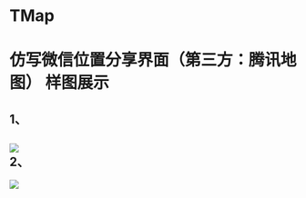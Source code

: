 # TMap
仿写微信位置分享界面（第三方：腾讯地图）
样图展示
=====
1、
---
![](https://github.com/YY-yunyang/TMap/raw/development/Picture/TMap1.gif)  
2、
---
![](https://github.com/YY-yunyang/TMap/raw/development/Picture/TMap2.gif) 

